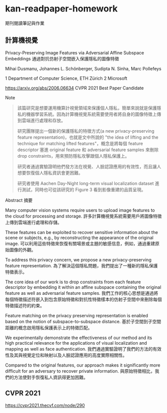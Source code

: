 # kan-readpaper-homework

期刊閱讀筆記與作業

## 計算機視覺

Privacy-Preserving Image Features via Adversarial Affine Subspace Embeddings
通過對抗仿射子空間嵌入保護隱私的圖像特徵

Mihai Dusmanu, Johannes L. Schönberger, Sudipta N. Sinha, Marc Pollefeys

1 Department of Computer Science, ETH Zürich 
2 Microsoft

https://arxiv.org/abs/2006.06634
CVPR 2021 Best Paper Candidate


Note

> 該篇研究是想要運用機算計視覺領域來保護個人隱私，簡單來說就是保護隱私的機器學習系統。因為計算機視覺系統需要使用者將自身的圖像特徵上傳到雲端進行處理和存放。
> 
> 研究團隊提出一個新的保護隱私的特徵方式(a new privacy-preserving feature representation)，也就是文中所說的 "the idea of lifting and the technique for matching lifted features"，概念是將每個 feature descriptor 塞進 original feature 和 adversarial feature samples 來刪除 drop constraints，用來預防隱私攻擊跟個人隱私保護上。
> 
> 研究者通過實驗證明他們發方法在視覺、人臉認證應用的有效性，而且讓人想要恢復個人隱私資訊會更困難。
> 
> 研究者使用 Aachen Day-Night long-term visual localization dataset 進行測試，同時也可從該研究的 Figure 3 看到影像重建的品質呈現。

Abstract 摘要

Many computer vision systems require users to upload image features to the cloud for processing and storage. 
許多計算機視覺系統需要用戶將圖像特徵上傳到雲端進行處理和存儲。

These features can be exploited to recover sensitive information about the scene or subjects, e.g., by reconstructing the appearance of the original image. 
可以利用這些特徵來恢復有關場景或主題的敏感信息，例如，通過重建原始圖像的外觀。

To address this privacy concern, we propose a new privacy-preserving feature representation.
為了解決這個隱私問題，我們提出了一種新的隱私保護特徵表示。

The core idea of our work is to drop constraints from each feature descriptor by embedding it within an affine subspace containing the original feature as well as adversarial feature samples. 
我們工作的核心思想是通過將每個特徵描述符嵌入到包含原始特徵和對抗性特徵樣本的仿射子空間中來刪除每個特徵描述符的約束。

Feature matching on the privacy preserving representation is enabled based on the notion of subspace-to-subspace distance. 
基於子空間到子空間距離的概念啟用隱私保護表示上的特徵匹配。

We experimentally demonstrate the effectiveness of our method and its high practical relevance for the applications of visual localization and mapping as well as face authentication. 
我們通過實驗證明了我們的方法的有效性及其與視覺定位和映射以及人臉認證應用的高度實際相關性。

Compared to the original features, our approach makes it significantly more difficult for an adversary to recover private information.
與原始特徵相比，我們的方法使對手恢復私人資訊得更加困難。




## CVPR 2021
https://cvpr2021.thecvf.com/node/290


